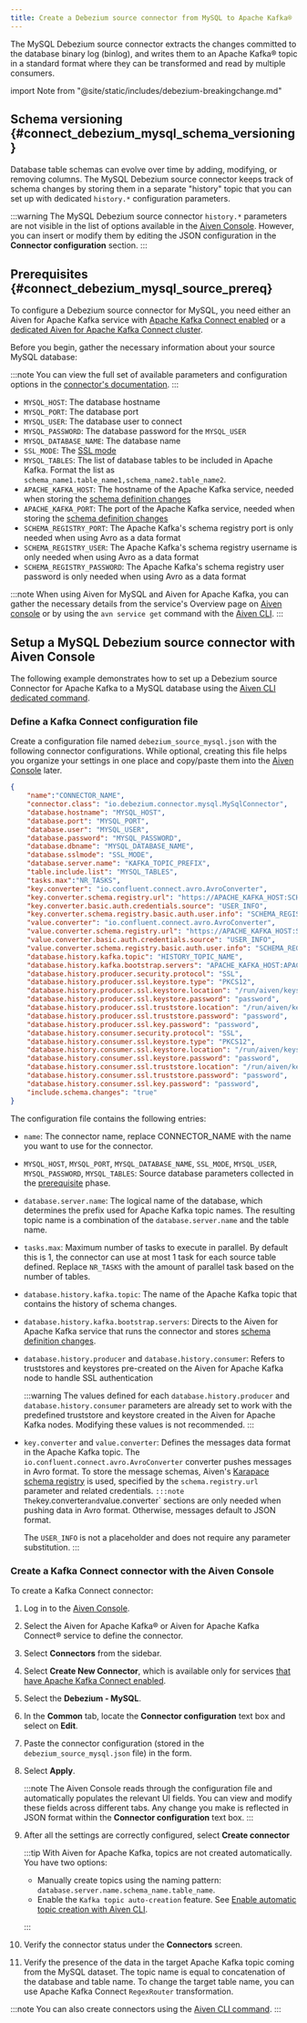 ```yaml
---
title: Create a Debezium source connector from MySQL to Apache Kafka®
---
```

The MySQL Debezium source connector extracts the changes committed to the database binary log (binlog), and writes them to an Apache Kafka® topic in a standard format where they can be transformed and read by multiple consumers.

import Note from "@site/static/includes/debezium-breakingchange.md"

<Note/>


## Schema versioning {#connect_debezium_mysql_schema_versioning}

Database table schemas can evolve over time by adding, modifying, or
removing columns. The MySQL Debezium source connector keeps track of
schema changes by storing them in a separate \"history\" topic that you
can set up with dedicated `history.*` configuration parameters.

:::warning
The MySQL Debezium source connector `history.*` parameters are not
visible in the list of options available in the [Aiven
Console](https://console.aiven.io/). However, you can insert or modify them by editing
the JSON configuration in the **Connector configuration** section.
:::

## Prerequisites {#connect_debezium_mysql_source_prereq}

To configure a Debezium source connector for MySQL, you need either an
Aiven for Apache Kafka service with [Apache Kafka Connect enabled](enable-connect) or
a [dedicated Aiven for Apache Kafka Connect cluster](/docs/products/kafka/kafka-connect/get-started#apache_kafka_connect_dedicated_cluster).

Before you begin, gather the necessary information about your source MySQL database:

:::note
You can view the full set of available parameters and configuration
options in the [connector's
documentation](https://debezium.io/docs/connectors/mysql/).
:::

-   `MYSQL_HOST`: The database hostname
-   `MYSQL_PORT`: The database port
-   `MYSQL_USER`: The database user to connect
-   `MYSQL_PASSWORD`: The database password for the `MYSQL_USER`
-   `MYSQL_DATABASE_NAME`: The database name
-   `SSL_MODE`: The [SSL
    mode](https://dev.mysql.com/doc/refman/5.7/en/connection-options.html)
-   `MYSQL_TABLES`: The list of database tables to be included in Apache Kafka. Format
    the list as `schema_name1.table_name1,schema_name2.table_name2`.
-   `APACHE_KAFKA_HOST`: The hostname of the Apache Kafka service,
    needed when storing the
    [schema definition changes](/docs/products/kafka/kafka-connect/howto/debezium-source-connector-mysql#connect_debezium_mysql_schema_versioning)
-   `APACHE_KAFKA_PORT`: The port of the Apache Kafka service, needed
    when storing the
    [schema definition changes](/docs/products/kafka/kafka-connect/howto/debezium-source-connector-mysql#connect_debezium_mysql_schema_versioning)
-   `SCHEMA_REGISTRY_PORT`: The Apache Kafka's schema registry port is
    only needed when using Avro as a data format
-   `SCHEMA_REGISTRY_USER`: The Apache Kafka's schema registry username
    is only needed when using Avro as a data format
-   `SCHEMA_REGISTRY_PASSWORD`: The Apache Kafka's schema registry user
    password is only needed when using Avro as a data format

:::note
When using Aiven for MySQL and Aiven for Apache Kafka, you can gather the necessary
details from the service's Overview page on  [Aiven
console](https://console.aiven.io/)  or by using the `avn service get` command with
the [Aiven CLI](/docs/tools/cli/service-cli#avn_service_get).
:::

## Setup a MySQL Debezium source connector with Aiven Console

The following example demonstrates how to set up a Debezium source
Connector for Apache Kafka to a MySQL database using the
[Aiven CLI dedicated command](/docs/tools/cli/service/connector).

### Define a Kafka Connect configuration file

Create a configuration file named `debezium_source_mysql.json` with the following
connector configurations. While optional, creating this file helps you organize your
settings in one place and copy/paste them into the
[Aiven Console](https://console.aiven.io/) later.

```json
{
    "name":"CONNECTOR_NAME",
    "connector.class": "io.debezium.connector.mysql.MySqlConnector",
    "database.hostname": "MYSQL_HOST",
    "database.port": "MYSQL_PORT",
    "database.user": "MYSQL_USER",
    "database.password": "MYSQL_PASSWORD",
    "database.dbname": "MYSQL_DATABASE_NAME",
    "database.sslmode": "SSL_MODE",
    "database.server.name": "KAFKA_TOPIC_PREFIX",
    "table.include.list": "MYSQL_TABLES",
    "tasks.max":"NR_TASKS",
    "key.converter": "io.confluent.connect.avro.AvroConverter",
    "key.converter.schema.registry.url": "https://APACHE_KAFKA_HOST:SCHEMA_REGISTRY_PORT",
    "key.converter.basic.auth.credentials.source": "USER_INFO",
    "key.converter.schema.registry.basic.auth.user.info": "SCHEMA_REGISTRY_USER:SCHEMA_REGISTRY_PASSWORD",
    "value.converter": "io.confluent.connect.avro.AvroConverter",
    "value.converter.schema.registry.url": "https://APACHE_KAFKA_HOST:SCHEMA_REGISTRY_PORT",
    "value.converter.basic.auth.credentials.source": "USER_INFO",
    "value.converter.schema.registry.basic.auth.user.info": "SCHEMA_REGISTRY_USER:SCHEMA_REGISTRY_PASSWORD",
    "database.history.kafka.topic": "HISTORY_TOPIC_NAME",
    "database.history.kafka.bootstrap.servers": "APACHE_KAFKA_HOST:APACHE_KAFKA_PORT",
    "database.history.producer.security.protocol": "SSL",
    "database.history.producer.ssl.keystore.type": "PKCS12",
    "database.history.producer.ssl.keystore.location": "/run/aiven/keys/public.keystore.p12",
    "database.history.producer.ssl.keystore.password": "password",
    "database.history.producer.ssl.truststore.location": "/run/aiven/keys/public.truststore.jks",
    "database.history.producer.ssl.truststore.password": "password",
    "database.history.producer.ssl.key.password": "password",
    "database.history.consumer.security.protocol": "SSL",
    "database.history.consumer.ssl.keystore.type": "PKCS12",
    "database.history.consumer.ssl.keystore.location": "/run/aiven/keys/public.keystore.p12",
    "database.history.consumer.ssl.keystore.password": "password",
    "database.history.consumer.ssl.truststore.location": "/run/aiven/keys/public.truststore.jks",
    "database.history.consumer.ssl.truststore.password": "password",
    "database.history.consumer.ssl.key.password": "password",
    "include.schema.changes": "true"
}
```

The configuration file contains the following entries:

-   `name`: The connector name, replace CONNECTOR_NAME with the name you
    want to use for the connector.

-   `MYSQL_HOST`, `MYSQL_PORT`, `MYSQL_DATABASE_NAME`, `SSL_MODE`,
    `MYSQL_USER`, `MYSQL_PASSWORD`, `MYSQL_TABLES`: Source database
    parameters collected in the
    [prerequisite](/docs/products/kafka/kafka-connect/howto/debezium-source-connector-mysql#connect_debezium_mysql_source_prereq) phase.

-   `database.server.name`: The logical name of the database, which determines the prefix
    used for Apache Kafka topic names. The resulting topic name is a combination of the
    `database.server.name` and the table name.

-   `tasks.max`: Maximum number of tasks to execute in parallel. By
    default this is 1, the connector can use at most 1 task for each
    source table defined. Replace `NR_TASKS` with the amount of parallel
    task based on the number of tables.

-   `database.history.kafka.topic`: The name of the Apache Kafka topic
    that contains the history of schema changes.

-   `database.history.kafka.bootstrap.servers`: Directs to the Aiven for
    Apache Kafka service that runs the connector and stores
    [schema definition changes](/docs/products/kafka/kafka-connect/howto/debezium-source-connector-mysql#connect_debezium_mysql_schema_versioning).

-   `database.history.producer` and `database.history.consumer`: Refers
    to truststores and keystores pre-created on the Aiven for Apache
    Kafka node to handle SSL authentication

    :::warning
    The values defined for each `database.history.producer` and
    `database.history.consumer` parameters are already set to work with
    the predefined truststore and keystore created in the Aiven for
    Apache Kafka nodes. Modifying these values is not recommended.
    :::

-   `key.converter` and `value.converter`: Defines the messages data
    format in the Apache Kafka topic. The
    `io.confluent.connect.avro.AvroConverter` converter pushes messages
    in Avro format. To store the message schemas, Aiven's
    [Karapace schema registry](https://github.com/Aiven-Open/karapace) is used,
    specified by the `schema.registry.url` parameter and related credentials.
`
    :::note
    The `key.converter` and `value.converter` sections are only needed
    when pushing data in Avro format. Otherwise, messages default to JSON format.

    The `USER_INFO` is not a placeholder and does not require any parameter substitution.
    :::

### Create a Kafka Connect connector with the Aiven Console

To create a Kafka Connect connector:

1.  Log in to the [Aiven Console](https://console.aiven.io/).

1.  Select the Aiven for Apache Kafka® or Aiven for Apache Kafka Connect® service
    to define the connector.

1. Select **Connectors** from the sidebar.

1. Select **Create New Connector**, which is available only for
   services [that have Apache Kafka Connect enabled](enable-connect).

1. Select the **Debezium - MySQL**.

1. In the **Common** tab, locate the **Connector configuration** text
    box and select on **Edit**.

1. Paste the connector configuration (stored in the
    `debezium_source_mysql.json` file) in the form.

1. Select **Apply**.

   :::note
   The Aiven Console reads through the configuration file and automatically populates
   the relevant UI fields. You can view and modify these fields across
   different tabs. Any change you make is reflected in JSON format
   within the **Connector configuration** text box.
   :::

1. After all the settings are correctly configured, select **Create connector**

   :::tip
   With Aiven for Apache Kafka, topics are not created automatically. You have two options:

   - Manually create topics using the naming pattern: `database.server.name.schema_name.table_name`.
   - Enable the `Kafka topic auto-creation` feature.
     See [Enable automatic topic creation with Aiven CLI](/docs/products/kafka/howto/create-topics-automatically).

   :::

1. Verify the connector status under the **Connectors** screen.

1. Verify the presence of the data in the target Apache Kafka topic
   coming from the MySQL dataset. The topic name is equal to
   concatenation of the database and table name. To change
   the target table name, you can use Apache Kafka Connect
   `RegexRouter` transformation.

:::note
You can also create connectors using the
[Aiven CLI command](/docs/tools/cli/service/connector#avn_service_connector_create).
:::

